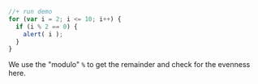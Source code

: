 

```js
//+ run demo
for (var i = 2; i <= 10; i++) {
  if (i % 2 == 0) {
    alert( i );
  }
}
```

We use the "modulo" `%` to get the remainder and check for the evenness here.
